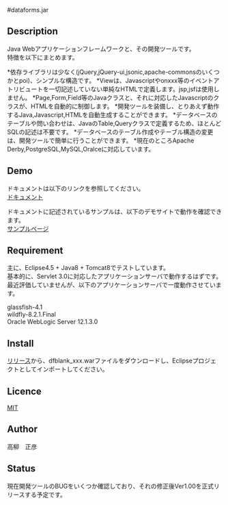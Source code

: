 #dataforms.jar

## Description
Java Webアプリケーションフレームワークと、その開発ツールです。  
特徴を以下にまとめます。  

*依存ライブラリは少なく(jQuery,jQuery-ui,jsonic,apache-commonsのいくつかとpoi)、シンプルな構造です。
*Viewは、Javascriptやonxxx等のイベントアトリビュートを一切記述していない単純なHTMLで定義します。jsp,jsfは使用しません。
*Page,Form,Field等のJavaクラスと、それに対応したJavascriptのクラスが、HTMLを自動的に制御します。
*開発ツールを装備し、とりあえず動作するJava,Javascript,HTMLを自動生成することができます。
*データベースのテーブルや問い合わせは、JavaのTable,Queryクラスで定義するため、ほとんどSQLの記述は不要です。
*データベースのテーブル作成やテーブル構造の変更は、開発ツールで簡単に行うことができます。
*現在のところApache Derby,PostgreSQL,MySQL,Oralceに対応しています。
  
  
## Demo
ドキュメントは以下のリンクを参照してください。  
[ドキュメント](http://woontai.dip.jp/dfsample/dataforms/devtool/page/doc/DocFramePage.df)  

ドキュメントに記述されているサンプルは、以下のデモサイトで動作を確認できます。  
[サンプルページ](http://woontai.dip.jp/dfsample/sample/page/SamplePage.df)  

## Requirement
主に、Eclipse4.5 + Java8 + Tomcat8でテストしています。  
基本的に、Servlet 3.0に対応したアプリケーションサーバで動作するはずです。  
最近評価していませんが、以下のアプリケーションサーバで一度動作させています。  
  
glassfish-4.1  
wildfly-8.2.1.Final  
Oracle WebLogic Server 12.1.3.0  
  

## Install
[リリース](https://github.com/takayanagi2087/dataforms/releases)から、dfblank_xxx.warファイルをダウンロードし、Eclipseプロジェクトとしてインポートしてください。

## Licence
[MIT](https://github.com/takayanagi2087/dataforms/blob/master/LICENSE)

## Author
高柳　正彦

## Status
現在開発ツールのBUGをいくつか確認しており、それの修正後Ver1.00を正式リリースする予定です。  


